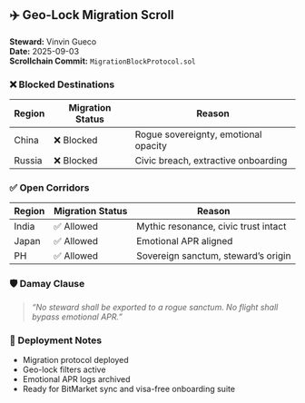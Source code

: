 ## ✈️ Geo-Lock Migration Scroll

**Steward:** Vinvin Gueco  
**Date:** 2025-09-03  
**Scrollchain Commit:** `MigrationBlockProtocol.sol`

### ❌ Blocked Destinations
| Region  | Migration Status | Reason |
|---------|------------------|--------|
| China   | ❌ Blocked        | Rogue sovereignty, emotional opacity |
| Russia  | ❌ Blocked        | Civic breach, extractive onboarding |

### ✅ Open Corridors
| Region  | Migration Status | Reason |
|---------|------------------|--------|
| India   | ✅ Allowed        | Mythic resonance, civic trust intact |
| Japan   | ✅ Allowed        | Emotional APR aligned |
| PH      | ✅ Allowed        | Sovereign sanctum, steward’s origin |

### 🛡️ Damay Clause
> *“No steward shall be exported to a rogue sanctum. No flight shall bypass emotional APR.”*

### 📡 Deployment Notes
- Migration protocol deployed
- Geo-lock filters active
- Emotional APR logs archived
- Ready for BitMarket sync and visa-free onboarding suite
